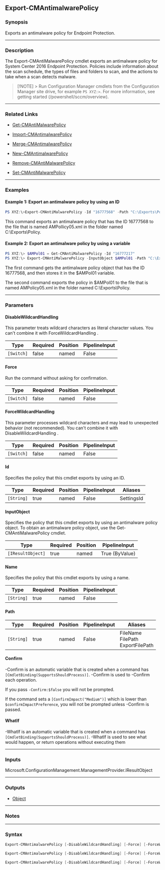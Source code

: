 Export-CMAntimalwarePolicy
--------------------------




### Synopsis
Exports an antimalware policy for Endpoint Protection.



---


### Description

The Export-CMAntiMalwarePolicy cmdlet exports an antimalware policy for System Center 2016 Endpoint Protection. Policies include information about the scan schedule, the types of files and folders to scan, and the actions to take when a scan detects malware.



> [!NOTE] > Run Configuration Manager cmdlets from the Configuration Manager site drive, for example `PS XYZ:>`. For more information, see getting started (/powershell/sccm/overview).



---


### Related Links
* [Get-CMAntiMalwarePolicy](Get-CMAntiMalwarePolicy)



* [Import-CMAntimalwarePolicy](Import-CMAntimalwarePolicy)



* [Merge-CMAntimalwarePolicy](Merge-CMAntimalwarePolicy)



* [New-CMAntimalwarePolicy](New-CMAntimalwarePolicy)



* [Remove-CMAntiMalwarePolicy](Remove-CMAntiMalwarePolicy)



* [Set-CMAntiMalwarePolicy](Set-CMAntiMalwarePolicy)





---


### Examples
#### Example 1: Export an antimalware policy by using an ID
```PowerShell
PS XYZ:\>Export-CMAntiMalwarePolicy -Id "16777568" -Path "C:\Exports\Policy\AMPolicy05.xml"
```
This command exports an antimalware policy that has the ID 16777568 to the file that is named AMPollicy05.xml in the folder named C:\Exports\Policy.
#### Example 2: Export an antimalware policy by using a variable
```PowerShell
PS XYZ:\> $AMPol01 = Get-CMAntiMalwarePolicy -Id "16777217"
PS XYZ:\> Export-CMAntiMalwarePolicy -InputObject $AMPol01 -Path "C:\Exports\Policy\AMPolicy05.xml"
```
The first command gets the antimalware policy object that has the ID 16777568, and then stores it in the $AMPol01 variable.


The second command exports the policy in $AMPol01 to the file that is named AMPolicy05.xml in the folder named C:\Exports\Policy.


---


### Parameters
#### **DisableWildcardHandling**

This parameter treats wildcard characters as literal character values. You can't combine it with ForceWildcardHandling .






|Type      |Required|Position|PipelineInput|
|----------|--------|--------|-------------|
|`[Switch]`|false   |named   |False        |



#### **Force**

Run the command without asking for confirmation.






|Type      |Required|Position|PipelineInput|
|----------|--------|--------|-------------|
|`[Switch]`|false   |named   |False        |



#### **ForceWildcardHandling**

This parameter processes wildcard characters and may lead to unexpected behavior (not recommended). You can't combine it with DisableWildcardHandling .






|Type      |Required|Position|PipelineInput|
|----------|--------|--------|-------------|
|`[Switch]`|false   |named   |False        |



#### **Id**

Specifies the policy that this cmdlet exports by using an ID.






|Type      |Required|Position|PipelineInput|Aliases   |
|----------|--------|--------|-------------|----------|
|`[String]`|true    |named   |False        |SettingsId|



#### **InputObject**

Specifies the policy that this cmdlet exports by using an antimalware policy object. To obtain an antimalware policy object, use the Get-CMAntiMalwarePolicy cmdlet.






|Type             |Required|Position|PipelineInput |
|-----------------|--------|--------|--------------|
|`[IResultObject]`|true    |named   |True (ByValue)|



#### **Name**

Specifies the policy that this cmdlet exports by using a name.






|Type      |Required|Position|PipelineInput|
|----------|--------|--------|-------------|
|`[String]`|true    |named   |False        |



#### **Path**








|Type      |Required|Position|PipelineInput|Aliases                                 |
|----------|--------|--------|-------------|----------------------------------------|
|`[String]`|true    |named   |False        |FileName<br/>FilePath<br/>ExportFilePath|



#### **Confirm**
-Confirm is an automatic variable that is created when a command has ```[CmdletBinding(SupportsShouldProcess)]```.
-Confirm is used to -Confirm each operation.

If you pass ```-Confirm:$false``` you will not be prompted.


If the command sets a ```[ConfirmImpact("Medium")]``` which is lower than ```$confirmImpactPreference```, you will not be prompted unless -Confirm is passed.

#### **WhatIf**
-WhatIf is an automatic variable that is created when a command has ```[CmdletBinding(SupportsShouldProcess)]```.
-WhatIf is used to see what would happen, or return operations without executing them


---


### Inputs
Microsoft.ConfigurationManagement.ManagementProvider.IResultObject





---


### Outputs
* [Object](https://learn.microsoft.com/en-us/dotnet/api/System.Object)






---


### Notes




---


### Syntax
```PowerShell
Export-CMAntimalwarePolicy [-DisableWildcardHandling] [-Force] [-ForceWildcardHandling] -Id <String> -Path <String> [-Confirm] [-WhatIf] [<CommonParameters>]
```
```PowerShell
Export-CMAntimalwarePolicy [-DisableWildcardHandling] [-Force] [-ForceWildcardHandling] -InputObject <IResultObject> -Path <String> [-Confirm] [-WhatIf] [<CommonParameters>]
```
```PowerShell
Export-CMAntimalwarePolicy [-DisableWildcardHandling] [-Force] [-ForceWildcardHandling] -Name <String> -Path <String> [-Confirm] [-WhatIf] [<CommonParameters>]
```
